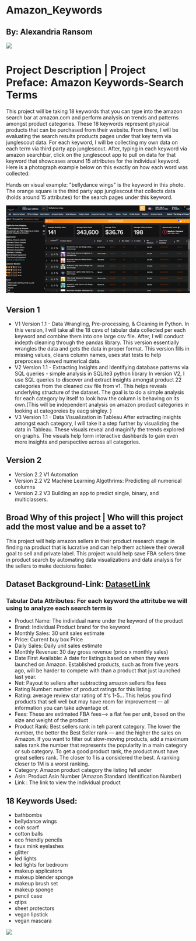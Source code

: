 #                   Amazon_Keywords 
## By: Alexandria Ransom

![](https://github.com/Alexandria-Ransom/Amazon_Keywords/blob/main/amazonman.gif)



# Project Description | Project Preface: Amazon Keywords-Search Terms

This project will be taking 18 keywords that you can type into the amazon search bar at amazon.com and perform analysis on trends and patterns amongst product categories. These 18 keywords represent physical products that can be purchased from their website. From there, I will be evaluating the search results products pages under that key term via junglescout data. For each keyword, I will be collecting  my own data on each term via third party app junglescout. After, typing in each keyword via amazon searchbar, click on the junglescout app to pull on data for that keyword that showcases around 15 attributes for the individual keyword. Here is a photograph example below on this exactly on how each word was collected:

Hands on visual example: "bellydance wings" is the keyword in this photo. The orange square is the third party app junglescout that collects data (holds around 15 attributes) for the search pages under this keyword.

![junglescout](https://github.com/Alexandria-Ransom/Amazon_Keywords/blob/Version1.1/gifs/photos/junglescout.png)







## Version 1
- V1 Version 1.1 - Data Wrangling, Pre-processing, & Cleaning in Python. In this version, I will take all the 18 csvs of tabular data collected per each keyword and combine them into one large csv file. After, I will conduct indepth cleaning through the pandas library. This version essentially wrangles the data and gets the data in proper format. This version fills in missing values, cleans column names, uses stat tests to help preprocess skewed numerical data. 
- V2 Version 1.1 - Extracting Insights and Identifying database patterns via SQL queries - simple analysis in SQLite3 python library
  In version V2, I use SQL queries to discover and extract insights amongst product 22 categories from the cleaned csv file from v1. This helps reveals underlying structure of the dataset. The goal is to do a simple analysis for each category by itself to look how the column is behaving on its own.(This will be independent analysis on amazon product categories in looking at categoreies by eacg singley. )  
- V3 Version 1.1 - Data Visualization in Tableau
  After extracting insights amongst each category, I will take it a step further by visualizing the data in Tableau. These visuals reveal and maginify the trends explored on graphs. The visuals help form interactive dashbards to gain even more insights and perspective across all categories. 

## Version 2 
- Version 2.2 V1 Automation 
- Version 2.2 V2 Machine Learning Algothrims: Predicting all numerical columns
- Version 2.2 V3 Building an app to predict single, binary, and multiclassers. 
## Broad Why of this project | Who will this project add the most value and be a asset to? 
This project will help amazon sellers in their product research stage in finding na product that is lucrative and can help them achieve their overall goal to sell and private label. This project would help save FBA sellers time in product search by automating data visualizations and data analysis for the sellers to make decisions faster. 



## Dataset Background-Link: [DatasetLink](https://github.com/Alexandria-Ransom/Amazon_Keywords/blob/Version1.1/ecom_search_keywords.csv)



### Tabular Data Attributes: For each keyword the attritube we will using to analyze each search term is 
* Product Name: The individual name under the keyword of the product 
* Brand: Individual Product brand for the keyword
* Monthly Sales: 30 unit sales estimate
* Price: Current buy box Price  
* Daily Sales: Daily unit sales estimate  
* Monthly Revenue: 30 day gross revenue (price x monthly sales)
* Date First Available: A date for listings based on when they were launched on Amazon. Established products, such as from five years ago, will be harder to compete with than a product that just launched last year.
* Net: Payout to sellers after subtracting amazon sellers fba fees
* Rating Number: number of product ratings for this listing
* Rating: average review star rating of #'s 1-5... This helps you find products that sell well but may have room for improvement — all information you can take advantage of.
* Fees: These are estimated FBA fees--> a flat fee per unit, based on the size and weight of the product
* Product Rank: Best sellers rank in teh parent category. The lower the number, the better the Best Seller rank –– and the higher the sales on Amazon. If you want to filter out slow-moving products, add a maximum sales rank.the number that represents the popularity in a main category or sub category. To get a good product rank, the product must have great sellers rank. The closer to 1 is a considered the best. A ranking closer to 1M is a worst ranking.
* Category: Amazon product category the listing fell under
* Asin: Product Asin Number (Amazon Standard Identification Number)
* Link : The link to view the individual product
## **18 Keywords Used:**


* bathbombs 
* bellydance wings 
* coin scarf
* cotton balls 
* eco friendly pencils
* faux mink eyelashes
* glitter
* led lights
* led lights for bedroom
* makeup applicators 
* makeup blender sponge 
* makeup brush set 
* makeup sponge 
* pencil case 
* qtips 
* sheet protectors 
* vegan lipstick 
* vegan mascara

![](https://github.com/Alexandria-Ransom/Amazon_Keywords/blob/main/giphy.gif)
